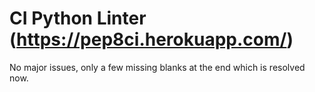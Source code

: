 # CI Python Linter (https://pep8ci.herokuapp.com/)

No major issues, only a few missing blanks at the end which is resolved now. 
